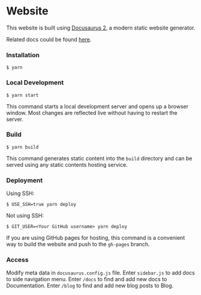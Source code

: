# Website

This website is built using [Docusaurus 2](https://docusaurus.io/), a modern static website generator.

Related docs could be found [here](https://docusaurus.io/docs).

### Installation

```
$ yarn
```

### Local Development

```
$ yarn start
```

This command starts a local development server and opens up a browser window. Most changes are reflected live without having to restart the server.

### Build

```
$ yarn build
```

This command generates static content into the `build` directory and can be served using any static contents hosting service.

### Deployment

Using SSH:

```
$ USE_SSH=true yarn deploy
```

Not using SSH:

```
$ GIT_USER=<Your GitHub username> yarn deploy
```

If you are using GitHub pages for hosting, this command is a convenient way to build the website and push to the `gh-pages` branch.

### Access

Modify meta data in `docusaurus.config.js` file.
Enter `sidebar.js` to add docs to side navigation menu.
Enter `/docs` to find and add new docs to Documentation.
Enter `/blog` to find and add new blog posts to Blog.
